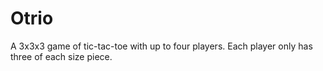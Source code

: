 # Otrio
A 3x3x3 game of tic-tac-toe with up to four players. Each player only has three of each size piece. 
